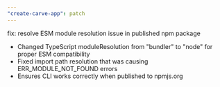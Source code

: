 ```yaml
---
"create-carve-app": patch
---
```


fix: resolve ESM module resolution issue in published npm package

- Changed TypeScript moduleResolution from "bundler" to "node" for proper ESM compatibility
- Fixed import path resolution that was causing ERR_MODULE_NOT_FOUND errors
- Ensures CLI works correctly when published to npmjs.org
